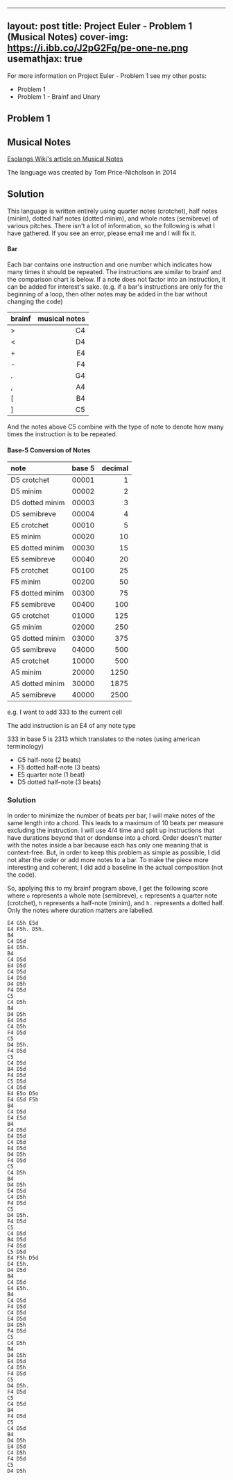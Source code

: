 ---
layout: post
title: Project Euler - Problem 1 (Musical Notes)
cover-img: https://i.ibb.co/J2pG2Fq/pe-one-ne.png
usemathjax: true
--

For more information on Project Euler - Problem 1 see my other posts:
- Problem 1
- Problem 1 - Brainf and Unary

## Problem 1

## Musical Notes

[Esolangs Wiki's article on Musical Notes](https://esolangs.org/wiki/Musical_notes)

The language was created by Tom Price-Nicholson in 2014

## Solution

This language is written entirely using quarter notes (crotchet), half notes (minim), dotted
half notes (dotted minim), and whole notes (semibreve) of various pitches. There isn't a lot of
information, so the following is what I have gathered. If you see an error, please email me and
I will fix it.

#### Bar

Each bar contains one instruction and one number which indicates how many times it should be
repeated. The instructions are similar to brainf and the comparison chart is below. If a note
does not factor into an instruction, it can be added for interest's sake. (e.g. if a bar's instructions
are only for the beginning of a loop, then other notes may be added in the bar without changing the code)

| brainf | musical notes |
| :----- | -----: |
| >  | C4 |
| <  | D4 |
| +  | E4 |
| -  | F4 |
| .  | G4 |
| ,  | A4 |
| \[ | B4 |
| \] | C5 |


And the notes above C5 combine with the type of note to denote how many times the instruction is to
be repeated. 


#### Base-5 Conversion of Notes
| note | base 5 | decimal | 
| :--- | :----: | ------: |
| D5 crotchet | 00001 | 1 | 
| D5 minim    | 00002 | 2 | 
| D5 dotted minim  | 00003 | 3 |
| D5 semibreve | 00004 | 4 | 
| E5 crotchet | 00010 | 5 | 
| E5 minim    | 00020 | 10 | 
| E5 dotted minim  | 00030 | 15 | 
| E5 semibreve | 00040 | 20 | 
| F5 crotchet | 00100 | 25 |
| F5 minim    | 00200 | 50 |
| F5 dotted minim  | 00300 | 75 |
| F5 semibreve | 00400 | 100 | 
| G5 crotchet | 01000 | 125 |
| G5 minim | 02000 | 250 |
| G5 dotted minim | 03000 | 375 |
| G5 semibreve | 04000 | 500 |
| A5 crotchet | 10000 | 500 |
| A5 minim | 20000 | 1250 |
| A5 dotted minim | 30000 | 1875 |
| A5 semibreve | 40000 | 2500 |


e.g. I want to add 333 to the current cell

The add instruction is an E4 of any note type

333 in base 5 is 2313 which translates to the notes (using american terminology)

- G5 half-note (2 beats)
- F5 dotted half-note (3 beats)
- E5 quarter note (1 beat)
- D5 dotted half-note (3 beats)

### Solution

In order to minimize the number of beats per bar, I will make notes of the same length into a chord.
This leads to a maximum of 10 beats per measure excluding the instruction. I will use 4/4 time and
split up instructions that have durations beyond that or dondense into a chord. Order doesn't matter
with the notes inside a bar because each has only one meaning that is context-free. But, in order to
keep this problem as simple as possible, I did not alter the order or add more notes to a bar. To make
the piece more interesting and coherent, I did add a baseline in the actual composition (not the code).

So, applying this to my brainf program above, I get the following score where `o` represents a
whole note (semibreve), `c` represents a quarter note (crotchet), `h` represents a half-note (minim),
and `h.` represents a dotted half. Only the notes where duration matters are labelled.

```
E4 G5h E5d
E4 F5h. D5h.
B4
C4 D5d
E4 D5h.
B4
C4 D5d
E4 D5d
C4 D5d
E4 D5d
D4 D5h
F4 D5d
C5
C4 D5h
B4
D4 D5h
E4 D5d
C4 D5h
F4 D5d
C5
D4 D5h.
F4 D5d
C5
C4 D5d
B4 D5d
F4 D5d
C5 D5d
C4 D5d
E4 E5o D5o
E4 G5d F5h
B4
C4 D5d
E4 E5d
B4
C4 D5d
E4 D5d
C4 D5d
E4 D5d
D4 D5h
F4 D5d
C5
C4 D5h
B4
D4 D5h
E4 D5d
C4 D5h
F4 D5d
C5
D4 D5h.
F4 D5d
C5
C4 D5d
B4 D5d
F4 D5d
C5 D5d
E4 F5h D5d
E4 E5h.
D4 D5d
B4
C4 D5d
E4 E5h.
B4
C4 D5d
F4 D5d
C4 D5d
E4 D5d
D4 D5h
F4 D5d
C5
C4 D5h
B4
D4 D5h
E4 D5d
C4 D5h
F4 D5d
C5
D4 D5h.
F4 D5d
C5
C4 D5d
B4
F4 D5d
C5
C4 D5d
B4
D4 D5h
E4 D5d
C4 D5h
F4 D5d
C5
D4 D5h
```
